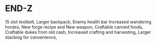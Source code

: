 # END-Z
15 slot toolbelt,
Larger backpack,
Enemy health bar
Increased wandering hordes,
New forge recipe and New weapon,
Craftable canned foods,
Craftable dukes from old cash,
Increased crafting and harvesting,
Larger stacking for convenience,
